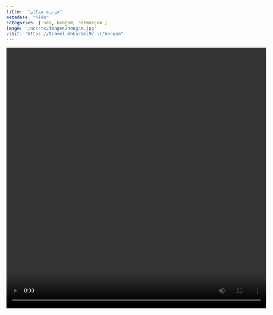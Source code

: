 ```yaml
---
title:  "جزیره هنگام"
metadate: "hide"
categories: [ sea, hengam, hormuzgan ]
image: "/assets/images/hengam.jpg"
visit: "https://travel.mhkarami97.ir/hengam"
---
```


<p align="center">
<video width="700" height="700" controls>
  <source src="/assets/vidoes/hengam.mp4" type="video/mp4">
</video>
</p>
